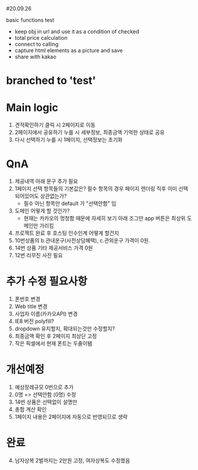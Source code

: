 #20.09.26

basic functions test

- keep obj in url and use it as a condition of checked
- total price calculation
- connect to calling
- capture html elements as a picture and save
- share with kakao

# branched to 'test'

# Main logic

1. 견적확인하기 클릭 시 2페이지로 이동
2. 2페이지에서 공유하기 누를 시 세부정보, 최종금액 기억한 상태로 공유
3. 다시 선택하기 누를 시 1페이지, 선택정보는 초기화

# QnA

1. 제공내역 아래 문구 추가 필요
2. 1페이지 선택 항목들의 기본값은? 필수 항목의 경우 페이지 렌더링 직후 이미 선택되어있어도 상관없는가?
   - 필수 아닌 항목만 default 가 "선택안함" 임
3. 도메인 어떻게 할 것인가?
   - 현재는 카카오의 멍청함 때문에 자세히 보기 아래 조그만 app 버튼은 최상위 도메인만 가리킴
4. 프로젝트 완료 후 호스팅 인수인계 어떻게 할건지
5. 10번상품의 b.관내운구(사전상담혜택), c.관외운구 가격이 0원.
6. 14번 상품 기타 제공서비스 가격 0원
7. 12번 리무진 사진 필요

# 추가 수정 필요사항

1. 폰번호 변경
2. Web title 변경
3. 사업자 이름(카카오API) 변경
4. IE8 버전 polyfill?
5. dropdown 유지할지, 확대되는것만 수정할지?
6. 최종금액 확인 후 2페이지 최상단 고정
7. 작은 픽셀에서 현재 폰트는 두줄이됌

# 개선예정

1. 예상장례규모 0번으로 추가
2. 0명 => 선택안함 (0명) 수정
3. 14번 상품은 선택없이 설명만
4. 총합 계산 확인
5. 1페이지 내용은 2페이지에 자동으로 반영되므로 생략

# 완료

4. 남자상복 2벌까지는 2만원 고정, 여자상복도 수정했음
